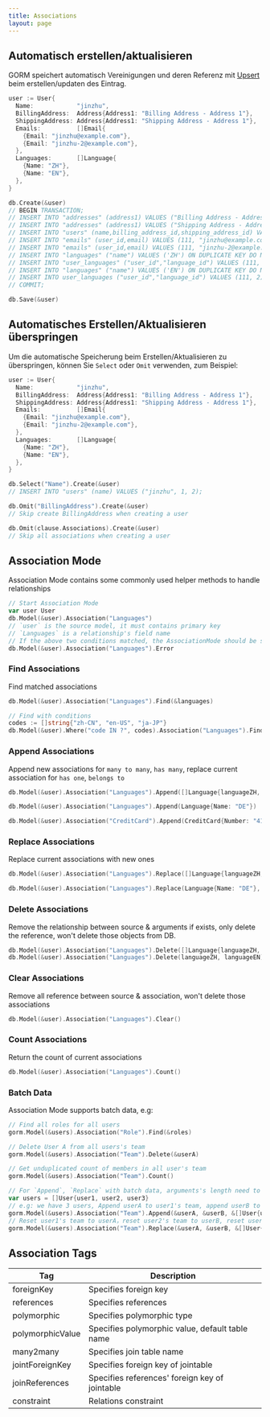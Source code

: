 ```yaml
---
title: Associations
layout: page
---
```


## Automatisch erstellen/aktualisieren

GORM speichert automatisch Vereinigungen und deren Referenz mit [Upsert](create.html#upsert) beim erstellen/updaten des Eintrag.

```go
user := User{
  Name:            "jinzhu",
  BillingAddress:  Address{Address1: "Billing Address - Address 1"},
  ShippingAddress: Address{Address1: "Shipping Address - Address 1"},
  Emails:          []Email{
    {Email: "jinzhu@example.com"},
    {Email: "jinzhu-2@example.com"},
  },
  Languages:       []Language{
    {Name: "ZH"},
    {Name: "EN"},
  },
}

db.Create(&user)
// BEGIN TRANSACTION;
// INSERT INTO "addresses" (address1) VALUES ("Billing Address - Address 1") ON DUPLICATE KEY DO NOTHING;
// INSERT INTO "addresses" (address1) VALUES ("Shipping Address - Address 1") ON DUPLICATE KEY DO NOTHING;
// INSERT INTO "users" (name,billing_address_id,shipping_address_id) VALUES ("jinzhu", 1, 2);
// INSERT INTO "emails" (user_id,email) VALUES (111, "jinzhu@example.com") ON DUPLICATE KEY DO NOTHING;
// INSERT INTO "emails" (user_id,email) VALUES (111, "jinzhu-2@example.com") ON DUPLICATE KEY DO NOTHING;
// INSERT INTO "languages" ("name") VALUES ('ZH') ON DUPLICATE KEY DO NOTHING;
// INSERT INTO "user_languages" ("user_id","language_id") VALUES (111, 1) ON DUPLICATE KEY DO NOTHING;
// INSERT INTO "languages" ("name") VALUES ('EN') ON DUPLICATE KEY DO NOTHING;
// INSERT INTO user_languages ("user_id","language_id") VALUES (111, 2) ON DUPLICATE KEY DO NOTHING;
// COMMIT;

db.Save(&user)
```

## Automatisches Erstellen/Aktualisieren überspringen

Um die automatische Speicherung beim Erstellen/Aktualisieren zu überspringen, können Sie `Select` oder `Omit` verwenden, zum Beispiel:

```go
user := User{
  Name:            "jinzhu",
  BillingAddress:  Address{Address1: "Billing Address - Address 1"},
  ShippingAddress: Address{Address1: "Shipping Address - Address 1"},
  Emails:          []Email{
    {Email: "jinzhu@example.com"},
    {Email: "jinzhu-2@example.com"},
  },
  Languages:       []Language{
    {Name: "ZH"},
    {Name: "EN"},
  },
}

db.Select("Name").Create(&user)
// INSERT INTO "users" (name) VALUES ("jinzhu", 1, 2);

db.Omit("BillingAddress").Create(&user)
// Skip create BillingAddress when creating a user

db.Omit(clause.Associations).Create(&user)
// Skip all associations when creating a user
```

## Association Mode

Association Mode contains some commonly used helper methods to handle relationships

```go
// Start Association Mode
var user User
db.Model(&user).Association("Languages")
// `user` is the source model, it must contains primary key
// `Languages` is a relationship's field name
// If the above two conditions matched, the AssociationMode should be started successfully, or it should return error
db.Model(&user).Association("Languages").Error
```

### Find Associations

Find matched associations

```go
db.Model(&user).Association("Languages").Find(&languages)

// Find with conditions
codes := []string{"zh-CN", "en-US", "ja-JP"}
db.Model(&user).Where("code IN ?", codes).Association("Languages").Find(&languages)
```

### Append Associations

Append new associations for `many to many`, `has many`, replace current association for `has one`, `belongs to`

```go
db.Model(&user).Association("Languages").Append([]Language{languageZH, languageEN})

db.Model(&user).Association("Languages").Append(Language{Name: "DE"})

db.Model(&user).Association("CreditCard").Append(CreditCard{Number: "411111111111"})
```

### Replace Associations

Replace current associations with new ones

```go
db.Model(&user).Association("Languages").Replace([]Language{languageZH, languageEN})

db.Model(&user).Association("Languages").Replace(Language{Name: "DE"}, languageEN)
```

### Delete Associations

Remove the relationship between source & arguments if exists, only delete the reference, won't delete those objects from DB.

```go
db.Model(&user).Association("Languages").Delete([]Language{languageZH, languageEN})
db.Model(&user).Association("Languages").Delete(languageZH, languageEN)
```

### Clear Associations

Remove all reference between source & association, won't delete those associations

```go
db.Model(&user).Association("Languages").Clear()
```

### Count Associations

Return the count of current associations

```go
db.Model(&user).Association("Languages").Count()
```

### Batch Data

Association Mode supports batch data, e.g:

```go
// Find all roles for all users
gorm.Model(&users).Association("Role").Find(&roles)

// Delete User A from all users's team
gorm.Model(&users).Association("Team").Delete(&userA)

// Get unduplicated count of members in all user's team
gorm.Model(&users).Association("Team").Count()

// For `Append`, `Replace` with batch data, arguments's length need to equal to data's length or will returns error
var users = []User{user1, user2, user3}
// e.g: we have 3 users, Append userA to user1's team, append userB to user2's team, append userA, userB and userC to user3's team
gorm.Model(&users).Association("Team").Append(&userA, &userB, &[]User{userA, userB, userC})
// Reset user1's team to userA，reset user2's team to userB, reset user3's team to userA, userB and userC
gorm.Model(&users).Association("Team").Replace(&userA, &userB, &[]User{userA, userB, userC})
```

## <span id="tags">Association Tags</span>

| Tag              | Description                                     |
| ---------------- | ----------------------------------------------- |
| foreignKey       | Specifies foreign key                           |
| references       | Specifies references                            |
| polymorphic      | Specifies polymorphic type                      |
| polymorphicValue | Specifies polymorphic value, default table name |
| many2many        | Specifies join table name                       |
| jointForeignKey  | Specifies foreign key of jointable              |
| joinReferences   | Specifies references' foreign key of jointable  |
| constraint       | Relations constraint                            |
